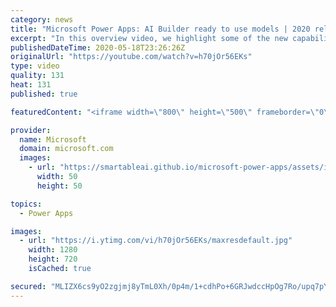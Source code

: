 ```yaml
---
category: news
title: "Microsoft Power Apps: AI Builder ready to use models | 2020 release wave 1 overview"
excerpt: "In this overview video, we highlight some of the new capabilities included in the latest update to Microsoft Power Apps, AI Builder ready to use models.     Here are the capabilities covered:   • Entity extraction helps you by identifying and extracting people, dates, places, locations, etc. from text"
publishedDateTime: 2020-05-18T23:26:26Z
originalUrl: "https://youtube.com/watch?v=h70jOr56EKs"
type: video
quality: 131
heat: 131
published: true

featuredContent: "<iframe width=\"800\" height=\"500\" frameborder=\"0\" src=\"https://www.youtube.com/embed/h70jOr56EKs\" allow=\"accelerometer; autoplay; encrypted-media; gyroscope; picture-in-picture\" allowfullscreen></iframe>"

provider:
  name: Microsoft
  domain: microsoft.com
  images:
    - url: "https://smartableai.github.io/microsoft-power-apps/assets/images/organizations/microsoft.com-50x50.jpg"
      width: 50
      height: 50

topics:
  - Power Apps

images:
  - url: "https://i.ytimg.com/vi/h70jOr56EKs/maxresdefault.jpg"
    width: 1280
    height: 720
    isCached: true

secured: "MLIZX6cs9yO2zgjmj8yTmL0Xh/0p4m/1+cdhPo+6GRJwdccHpOg7Ro/upq7pY7KkCD7HLXQRcOuOEFfVuzL7cT98udEQkRXQa/PGvevdnmzbEwiToEKxSEZknPiyL+UdT+C5nZ2MixgdpLd1bh3jpHVHyypgUrh+pmPwov2Oep2W7wenMQ9jn1/7HurBdOVJWX43GnEODwsgnHBmVcvJi+Y2lsrE9v4ELamyIEH3nl+2lk/Zf5behLnhOoaj1FZwyk7Q0jDPY0yCCsp8gyjmRNSwrmQ3yc08mNOLqzM4Moy/bp7Y6hW2v7Ytit/BHwrEs19cZF1wAcKFob0LP98I541nT9oC/a3EOzDJ2GgLR7tyVaQeeCsEl/bNFEZZCeYg15eszZkg6TbmetrXL2NQzl0OjMqInbejZ0DO5aKEKyNS22yVEI1x5Fg8yLzXn42f;M/lRlS6T6r6iHHgrfBj1Ng=="
---
```


